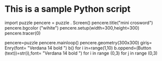 # This is a sample Python script

import puzzle
pencere = puzzle . Screen()
pencere.title("mini crosword")
pencere.bgcolor ("wihite")
pencere.setup(width=300,height=300)
pencere.tracer(0)

pencere=puzzle
pencere.mainloop()
pencere.geometry(300x300)
giriş= Enry(font= "Verdana 14 bold ")
b()
for i in=range(1,10)
    b.oppend=(Button (text))=str(i),font= "Verdana 14 bold ")
for i in range (0,3)
    for j in range (0,3)






